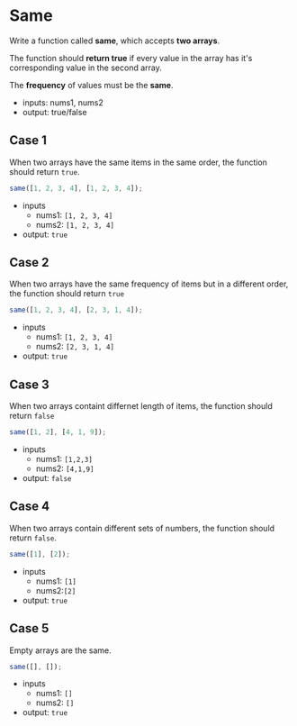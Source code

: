 # Same

Write a function called **same**, which accepts **two arrays**.

The function should **return true** if every value in the array has it's corresponding value in the second array.

The **frequency** of values must be the **same**.

- inputs: nums1, nums2
- output: true/false

## Case 1

When two arrays have the same items in the same order, the function should return `true`.

```js
same([1, 2, 3, 4], [1, 2, 3, 4]);
```

- inputs
  - nums1: `[1, 2, 3, 4]`
  - nums2: `[1, 2, 3, 4]`
- output: `true`

## Case 2

When two arrays have the same frequency of items but in a different order, the function should return `true`

```js
same([1, 2, 3, 4], [2, 3, 1, 4]);
```

- inputs
  - nums1: `[1, 2, 3, 4]`
  - nums2: `[2, 3, 1, 4]`
- output: `true`

## Case 3

When two arrays containt differnet length of items, the function should return `false`

```js
same([1, 2], [4, 1, 9]);
```

- inputs
  - nums1: `[1,2,3]`
  - nums2: `[4,1,9]`
- output: `false`

## Case 4

When two arrays contain different sets of numbers, the function should return `false`.

```js
same([1], [2]);
```

- inputs
  - nums1: `[1]`
  - nums2:`[2]`
- output: `true`

## Case 5

Empty arrays are the same.

```js
same([], []);
```

- inputs
  - nums1: `[]`
  - nums2: `[]`
- output: `true`
